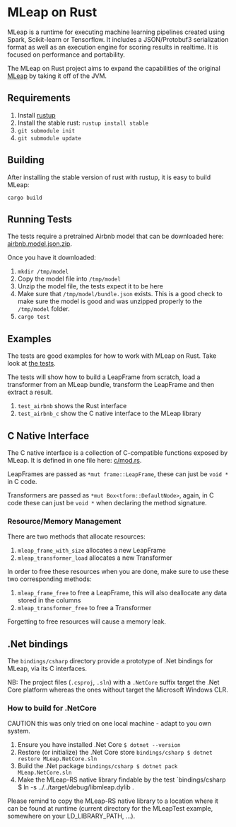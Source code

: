 # MLeap on Rust

MLeap is a runtime for executing machine learning pipelines created
using Spark, Scikit-learn or Tensorflow. It includes a JSON/Protobuf3
serialization format as well as an execution engine for scoring results
in realtime. It is focused on performance and portability.

The MLeap on Rust project aims to expand the capabilities of the
original [MLeap](https://github.com/combust/mleap) by taking it off of the JVM.

## Requirements

1. Install [rustup](https://www.rustup.rs/)
2. Install the stable rust: `rustup install stable`
3. `git submodule init`
4. `git submodule update`

## Building

After installing the stable version of rust with rustup, it is easy to
build MLeap:

```
cargo build
```

## Running Tests

The tests require a pretrained Airbnb model that can be downloaded here:
[airbnb.model.json.zip](https://s3-us-west-2.amazonaws.com/mleap-demo/airbnb.model.json.zip).

Once you have it downloaded:

1. `mkdir /tmp/model`
2. Copy the model file into `/tmp/model`
3. Unzip the model file, the tests expect it to be here
4. Make sure that `/tmp/model/bundle.json` exists. This is a good check
   to make sure the model is good and was unzipped properly to the
`/tmp/model` folder.
5. `cargo test`

## Examples

The tests are good examples for how to work with MLeap on Rust.
Take look at [the tests](https://github.com/combust/mleap-rs/blob/master/src/bundle/mod.rs).

The tests will show how to build a LeapFrame from scratch, load a
transformer from an MLeap bundle, transform the LeapFrame and then
extract a result.

1. `test_airbnb` shows the Rust interface
2. `test_airbnb_c` show the C native interface to the MLeap library

## C Native Interface

The C native interface is a collection of C-compatible functions exposed
by MLeap. It is defined in one file here: [c/mod.rs](https://github.com/combust/mleap-rs/blob/master/src/c/mod.rs).

LeapFrames are passed as `*mut frame::LeapFrame`, these can just be
`void *` in C code.

Transformers are passed as `*mut Box<tform::DefaultNode>`, again, in C
code these can just be `void *` when declaring the method signature.

### Resource/Memory Management

There are two methods that allocate resources:
1. `mleap_frame_with_size` allocates a new LeapFrame
2. `mleap_transformer_load` allocates a new Transformer

In order to free these resources when you are done, make sure to use
these two corresponding methods:

1. `mleap_frame_free` to free a LeapFrame, this will also deallocate any
   data stored in the columns
2. `mleap_transformer_free` to free a Transformer

Forgetting to free resources will cause a memory leak.

## .Net bindings

The `bindings/csharp` directory provide a prototype of .Net bindings
for MLeap, via its C interfaces.

NB: The project files (`.csproj`, `.sln`) with a `.NetCore` suffix
target the .Net Core platform whereas the ones without target the
Microsoft Windows CLR.

### How to build for .NetCore

CAUTION this was only tried on one local machine - adapt to you own system.

1. Ensure you have installed .Net Core
   `$ dotnet --version`
2. Restore (or initialize) the .Net Core store
   `bindings/csharp $ dotnet restore MLeap.NetCore.sln`
3. Build the .Net package
   `bindings/csharp $ dotnet pack MLeap.NetCore.sln`
4. Make the MLeap-RS native library findable by the test
   `bindings/csharp $ ln -s ../../target/debug/libmleap.dylib .

Please remind to copy the MLeap-RS native library to a location where
it can be found at runtime (current directory for the MLeapTest
example, somewhere on your LD_LIBRARY_PATH, ...).


   
